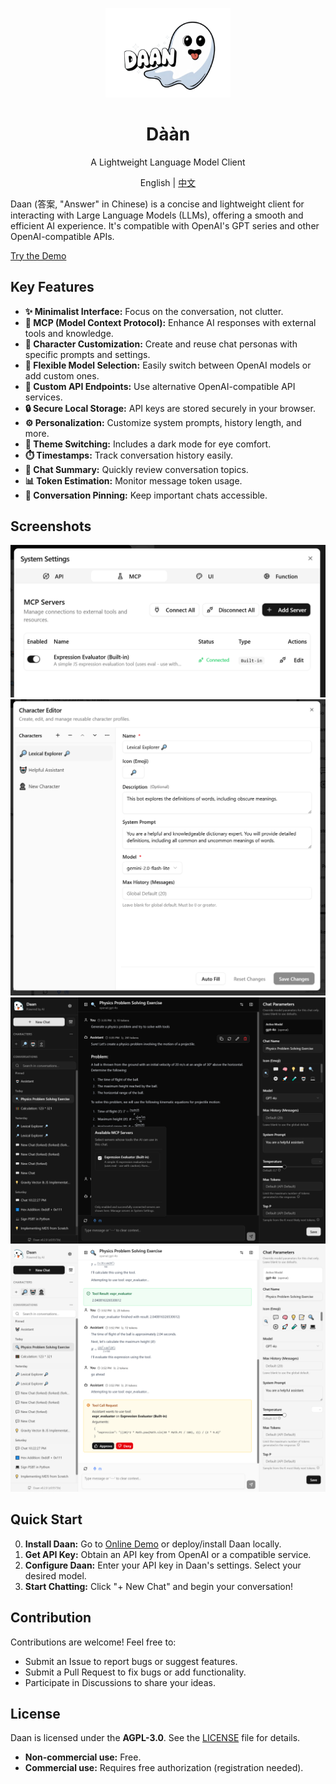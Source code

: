 <p align="center"><img src="assets/cover.png" width="200" alt="Daan Logo" /></p>
<h1 align="center">Dààn</h1>
<p align="center">A Lightweight Language Model Client</p>
<p align="center">
  English | <a href="使用说明.md">中文</a>
</p>

Daan (答案, "Answer" in Chinese) is a concise and lightweight client for interacting with Large Language Models (LLMs), offering a smooth and efficient AI experience. It's compatible with OpenAI's GPT series and other OpenAI-compatible APIs.

[Try the Demo](https://demo.daan.one)

## Key Features

- **✨ Minimalist Interface:** Focus on the conversation, not clutter.
- **🔌 MCP (Model Context Protocol):** Enhance AI responses with external tools and knowledge.
- **👤 Character Customization:** Create and reuse chat personas with specific prompts and settings.
- **🔄 Flexible Model Selection:** Easily switch between OpenAI models or add custom ones.
- **🔑 Custom API Endpoints:** Use alternative OpenAI-compatible API services.
- **🔒 Secure Local Storage:** API keys are stored securely in your browser.
- **⚙️ Personalization:** Customize system prompts, history length, and more.
- **🎨 Theme Switching:** Includes a dark mode for eye comfort.
- **⏱️ Timestamps:** Track conversation history easily.
- **📝 Chat Summary:** Quickly review conversation topics.
- **📊 Token Estimation:** Monitor message token usage.
- **📌 Conversation Pinning:** Keep important chats accessible.

## Screenshots

![MCP Feature](assets/mcp.screenshot.png)
![Character Customization](assets/character.screenshot.png)
![Dark Mode](assets/screenshot-dark.png)
![Light Mode](assets/screenshot-light.png)

## Quick Start

0. **Install Daan:** Go to [Online Demo](https://demo.daan.one) or deploy/install Daan locally.
1. **Get API Key:** Obtain an API key from OpenAI or a compatible service.
2. **Configure Daan:** Enter your API key in Daan's settings. Select your desired model.
3. **Start Chatting:** Click "+ New Chat" and begin your conversation!

## Contribution

Contributions are welcome! Feel free to:

- Submit an Issue to report bugs or suggest features.
- Submit a Pull Request to fix bugs or add functionality.
- Participate in Discussions to share your ideas.

## License

Daan is licensed under the **AGPL-3.0**. See the [LICENSE](LICENSE) file for details.

- **Non-commercial use:** Free.
- **Commercial use:** Requires free authorization (registration needed).
